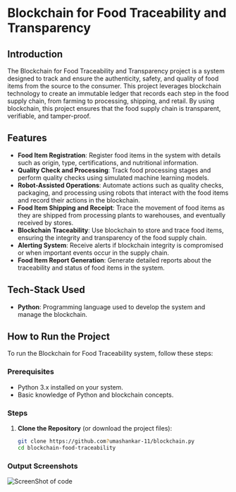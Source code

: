 # Blockchain for Food Traceability and Transparency

## Introduction

The Blockchain for Food Traceability and Transparency project is a system designed to track and ensure the authenticity, safety, and quality of food items from the source to the consumer. This project leverages blockchain technology to create an immutable ledger that records each step in the food supply chain, from farming to processing, shipping, and retail. By using blockchain, this project ensures that the food supply chain is transparent, verifiable, and tamper-proof.

## Features

- **Food Item Registration**: Register food items in the system with details such as origin, type, certifications, and nutritional information.
- **Quality Check and Processing**: Track food processing stages and perform quality checks using simulated machine learning models.
- **Robot-Assisted Operations**: Automate actions such as quality checks, packaging, and processing using robots that interact with the food items and record their actions in the blockchain.
- **Food Item Shipping and Receipt**: Trace the movement of food items as they are shipped from processing plants to warehouses, and eventually received by stores.
- **Blockchain Traceability**: Use blockchain to store and trace food items, ensuring the integrity and transparency of the food supply chain.
- **Alerting System**: Receive alerts if blockchain integrity is compromised or when important events occur in the supply chain.
- **Food Item Report Generation**: Generate detailed reports about the traceability and status of food items in the system.

## Tech-Stack Used

- **Python**: Programming language used to develop the system and manage the blockchain.

## How to Run the Project

To run the Blockchain for Food Traceability system, follow these steps:

### Prerequisites

- Python 3.x installed on your system.
- Basic knowledge of Python and blockchain concepts.

### Steps

1. **Clone the Repository** (or download the project files):
   ```bash
   git clone https://github.com?umashankar-11/blockchain.py
   cd blockchain-food-traceability


### Output Screenshots
![ScreenShot of code](C:\Users\dell\Desktop>screenshot-blockchain-py.jpeg)

